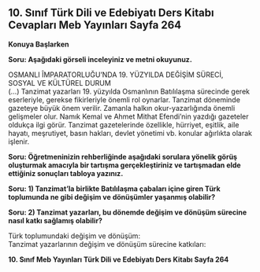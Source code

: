 ## 10. Sınıf Türk Dili ve Edebiyatı Ders Kitabı Cevapları Meb Yayınları Sayfa 264

**Konuya Başlarken**

**Soru: Aşağıdaki görseli inceleyiniz ve metni okuyunuz.**

OSMANLI ÎMPARATORLUĞU’NDA 19. YÜZYILDA DEĞİŞİM SÜRECİ,  
 SOSYAL VE KÜLTÜREL DURUM  
 (…) Tanzimat yazarları 19. yüzyılda Osmanlının Batılılaşma sürecinde gerek eserleriyle, gerekse fikirleriyle önemli rol oynarlar. Tanzimat döneminde gazeteye büyük önem verilir. Zamanla halkın okur-yazarlığında önemli gelişmeler olur. Namık Kemal ve Ahmet Mithat Efendi’nin yazdığı gazeteler oldukça ilgi görür. Tanzimat gazetelerinde özellikle, hürriyet, eşitlik, aile hayatı, meşrutiyet, basın hakları, devlet yönetimi vb. konular ağırlıkta olarak işlenir.

**Soru: Öğretmeninizin rehberliğinde aşağıdaki sorulara yönelik görüş oluşturmak amacıyla bir tartışma gerçekleştiriniz ve tartışmadan elde ettiğiniz sonuçları tabloya yazınız.**

**Soru: 1) Tanzimat’la birlikte Batılılaşma çabaları içine giren Türk toplumunda ne gibi değişim ve dönüşümler yaşanmış olabilir?**

**Soru: 2) Tanzimat yazarları, bu dönemde değişim ve dönüşüm sürecine nasıl katkı sağlamış olabilir?**

Türk toplumundaki değişim ve dönüşüm:  
 Tanzimat yazarlarının değişim ve dönüşüm sürecine katkıları:

**10. Sınıf Meb Yayınları Türk Dili ve Edebiyatı Ders Kitabı Sayfa 264**